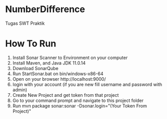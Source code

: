 # NumberDifference
Tugas SWT Praktik

# How To Run
1. Install Sonar Scanner to Environment on your computer
2. Install Maven, and Java JDK 11.0.14
3. Download SonarQube
4. Run StartSonar.bat on bin/windows-x86-64
5. Open on your browser http://localhost:9000/
6. login with your account (if you are new fill username and password with admin)
7. Create New Project and get token from that project
8. Go to your command prompt and navigate to this project folder
9. Run mvn package sonar:sonar -Dsonar.login="(Your Token From Project)"
